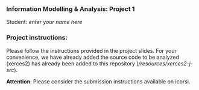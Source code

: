 ### Information Modelling & Analysis: Project 1

Student: *enter your name here*

### Project instructions:
Please follow the instructions provided in the project slides.
For your convenience, we have already added the source code to be analyzed (xerces2)
 has already been added to this repository (*/resources/xerces2-j-src*).

**Attention**: Please consider the submission instructions available on icorsi.